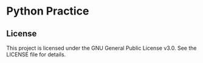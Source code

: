 # Python Practice


## License

This project is licensed under the GNU General Public License v3.0. See the LICENSE file for details.
